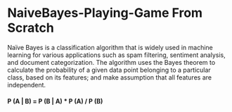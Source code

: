# NaiveBayes-Playing-Game From Scratch

Naïve Bayes is a classification algorithm that is widely used in machine learning for various applications such as spam filtering, sentiment analysis, and document categorization. The algorithm uses the Bayes theorem to calculate the probability of a given data point belonging to a particular class, based on its features; and make assumption that all features are independent.
#### P (A | B) = P (B | A) * P (A) / P (B)
